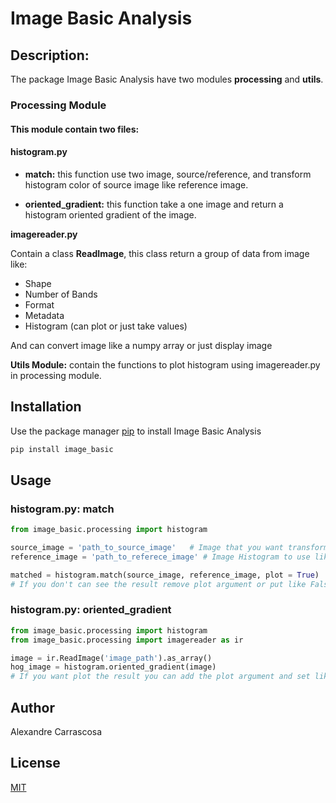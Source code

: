 # Image Basic Analysis

## Description:

The package Image Basic Analysis have two modules **processing** and **utils**.

### Processing Module

#### This module contain two files:

#### **histogram.py**

- **match:** this function use two image, source/reference, and transform histogram color of source image like reference image.

- **oriented_gradient:** this function take a one image and return a histogram oriented gradient of the image.

**imagereader.py**

Contain a class **ReadImage**, this class return a group of data from image like:

- Shape
- Number of Bands
- Format
- Metadata
- Histogram (can plot or just take values)

And can convert image like a numpy array or just display image

**Utils Module:** contain the functions to plot histogram using imagereader.py in processing module.

## Installation

Use the package manager [pip](https://pip.pypa.io/en/stable/) to install Image Basic Analysis

```bash
pip install image_basic
```

## Usage

### histogram.py: match

```python
from image_basic.processing import histogram

source_image = 'path_to_source_image'	# Image that you want transform
reference_image = 'path_to_referece_image' # Image Histogram to use like reference

matched = histogram.match(source_image, reference_image, plot = True)
# If you don't can see the result remove plot argument or put like False (default)
```

### histogram.py: oriented_gradient

``` python	
from image_basic.processing import histogram
from image_basic.processing import imagereader as ir

image = ir.ReadImage('image_path').as_array()
hog_image = histogram.oriented_gradient(image)
# If you want plot the result you can add the plot argument and set like True

```

## Author

Alexandre Carrascosa

## License
[MIT](https://choosealicense.com/licenses/mit/)